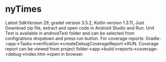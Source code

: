 # nyTimes
Latest SdkVersion 29,
gradel version 3.5.2,
Kotlin version 1.3.11,
Just Download zip file, extract and open code in Android Studio and Run.
Unit Test is available in androidTest folder and can be selected from configrations dropdown and press run button.
For coverage reports: Gradle->app->Tasks->verification->createDebugCoverageReport->RUN.
Coverage report can be viewed from project folder->app->build->reports->coverage->debug->index.htm->open in browser.

